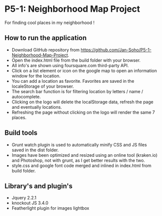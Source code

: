 P5-1: Neighborhood Map Project
==============================
For finding cool places in my neighborhood !

How to run the application
------------------------------------
* Download GitHub repository from <https://github.com/Jan-Soho/P5-1-Neighborhood-Map-Project>.
* Open the index.html file from the build folder with your browser.
* All info's are shown using foursquare.com third-party API.
* Click on a list element or icon on the google map to open an information window for the location.
* You can add a location as favorite. Favorites are saved in the localeStorage of your browser.
* The search bar function is for filtering location by letters / name / autocomplete.
* Clicking on the logo will delete the localStorage data, refresh the page and eventually locations.
* Refreshing the page without clicking on the logo will render the same 7 places.

Build tools
------------------------------------
* Grunt watch plugin is used to automatically minify CSS and JS files saved in the dist folder.
* Images have been optimized and resized using an online tool (kraken.io) and Photoshop, not with grunt, as I get better results with the two.
* style.css and google font code merged and inlined in index.html from build folder.

Library's and plugin's
------------------------------------
* Jquery 2.2.1
* knockout JS 3.4.0
* Featherlight plugin for images lightbox
